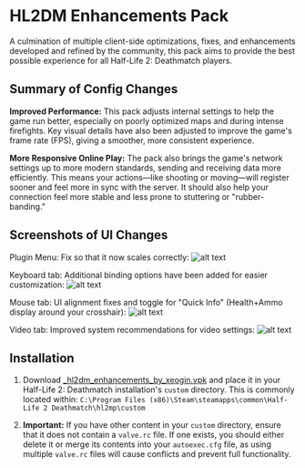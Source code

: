 # HL2DM Enhancements Pack

A culmination of multiple client-side optimizations, fixes, and enhancements developed and refined by the community, this pack aims to provide the best possible experience for all Half-Life 2: Deathmatch players.

## Summary of Config Changes
**Improved Performance:** This pack adjusts internal settings to help the game run better, especially on poorly optimized maps and during intense firefights. Key visual details have also been adjusted to improve the game's frame rate (FPS), giving a smoother, more consistent experience.

**More Responsive Online Play:** The pack also brings the game's network settings up to more modern standards, sending and receiving data more efficiently. This means your actions—like shooting or moving—will register sooner and feel more in sync with the server. It should also help your connection feel more stable and less prone to stuttering or "rubber-banding."

## Screenshots of UI Changes
Plugin Menu: Fix so that it now scales correctly:
![alt text](https://www.hl2mp-ranked.com/uploads/downloads/37/images/screenshots/ss_1755454438_2.jpg "Plugin Menu Fix")

Keyboard tab: Additional binding options have been added for easier customization:
![alt text](https://www.hl2mp-ranked.com/uploads/downloads/37/images/screenshots/ss_1755456243_0.gif "Keyboard Tab Bind Additions")

Mouse tab: UI alignment fixes and toggle for "Quick Info" (Health+Ammo display around your crosshair):
![alt text](https://www.hl2mp-ranked.com/uploads/downloads/37/images/screenshots/ss_1755456984_0.jpg "Mouse Tab Improvements")

Video tab: Improved system recommendations for video settings:
![alt text](https://www.hl2mp-ranked.com/uploads/downloads/37/images/screenshots/ss_1755456984_1.jpg "Improved Video Settings Recommendations")

## Installation

1. Download [_hl2dm_enhancements_by_xeogin.vpk](https://www.hl2dm.com/api/download_github.php?slug=hl2dm-enhancements) and place it in your Half-Life 2: Deathmatch installation's `custom` directory. This is commonly located within:
   `C:\Program Files (x86)\Steam\steamapps\common\Half-Life 2 Deathmatch\hl2mp\custom`

2. **Important:** If you have other content in your `custom` directory, ensure that it does not contain a `valve.rc` file. If one exists, you should either delete it or merge its contents into your `autoexec.cfg` file, as using multiple `valve.rc` files will cause conflicts and prevent full functionality.
